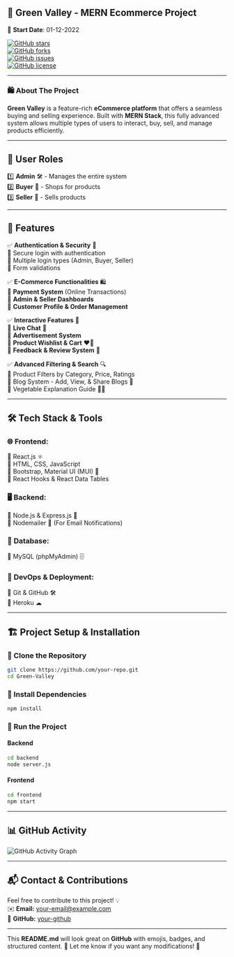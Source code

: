 ## 🌿 **Green Valley - MERN Ecommerce Project**  
📅 **Start Date**: 01-12-2022  

[![GitHub stars](https://img.shields.io/github/stars/your-repo.svg?style=flat&logo=github)](https://github.com/snehpnp/Green-Valley)  
[![GitHub forks](https://img.shields.io/github/forks/your-repo.svg?style=flat&logo=github)](https://github.com/snehpnp/Green-Valley)  
[![GitHub issues](https://img.shields.io/github/issues/your-repo.svg)](https://github.com/snehpnp/Green-Valley/issues)  
[![GitHub license](https://img.shields.io/github/license/your-repo)](https://github.com/snehpnp/Green-Valley)  

---

### 🛍 **About The Project**  
**Green Valley** is a feature-rich **eCommerce platform** that offers a seamless buying and selling experience. Built with **MERN Stack**, this fully advanced system allows multiple types of users to interact, buy, sell, and manage products efficiently.  

---

## 🔹 **User Roles**  
1️⃣ **Admin** 🛠️ - Manages the entire system  
2️⃣ **Buyer** 🛒 - Shops for products  
3️⃣ **Seller** 🏪 - Sells products  

---

## 🚀 **Features**  

✅ **Authentication & Security** 🔐  
🔹 Secure login with authentication  
🔹 Multiple login types (Admin, Buyer, Seller)  
🔹 Form validations  

✅ **E-Commerce Functionalities** 🛍  
🔹 **Payment System** (Online Transactions)  
🔹 **Admin & Seller Dashboards**  
🔹 **Customer Profile & Order Management**  

✅ **Interactive Features** 💬  
🔹 **Live Chat** 📢  
🔹 **Advertisement System**  
🔹 **Product Wishlist & Cart** ❤️🛒  
🔹 **Feedback & Review System** 🌟  

✅ **Advanced Filtering & Search** 🔍  
🔹 Product Filters by Category, Price, Ratings  
🔹 Blog System - Add, View, & Share Blogs 📝  
🔹 Vegetable Explanation Guide 🍅🥕  

---

## 🛠 **Tech Stack & Tools**  

### 🌐 **Frontend:**  
🔹 React.js ⚛️  
🔹 HTML, CSS, JavaScript  
🔹 Bootstrap, Material UI (MUI) 🎨  
🔹 React Hooks & React Data Tables  

### 🖥 **Backend:**  
🔹 Node.js & Express.js 🚀  
🔹 Nodemailer 📩 (For Email Notifications)  

### 💾 **Database:**  
🔹 MySQL (phpMyAdmin) 🗄️  

### 🔧 **DevOps & Deployment:**  
🔹 Git & GitHub 🛠  
🔹 Heroku ☁  

---

## 🏗 **Project Setup & Installation**  
### 🔹 Clone the Repository  
```sh
git clone https://github.com/your-repo.git
cd Green-Valley
```

### 🔹 Install Dependencies  
```sh
npm install
```

### 🔹 Run the Project  
#### **Backend**  
```sh
cd backend
node server.js
```
#### **Frontend**  
```sh
cd frontend
npm start
```

---

## 📊 **GitHub Activity**  
![GitHub Activity Graph](https://activity-graph.herokuapp.com/graph?username=your-username&theme=react-dark)  

---

## 📬 **Contact & Contributions**  
Feel free to contribute to this project! 💡  
✉️ **Email:** your-email@example.com  
🔗 **GitHub:** [your-github](https://github.com/your-username)  

---

This **README.md** will look great on **GitHub** with emojis, badges, and structured content. 🎉 Let me know if you want any modifications! 🚀
